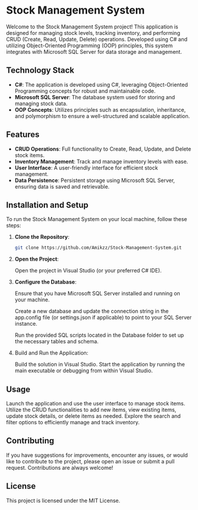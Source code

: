 # Stock Management System

Welcome to the Stock Management System project! This application is designed for managing stock levels, tracking inventory, and performing CRUD (Create, Read, Update, Delete) operations. Developed using C# and utilizing Object-Oriented Programming (OOP) principles, this system integrates with Microsoft SQL Server for data storage and management.

## Technology Stack

- **C#**: The application is developed using C#, leveraging Object-Oriented Programming concepts for robust and maintainable code.
- **Microsoft SQL Server**: The database system used for storing and managing stock data.
- **OOP Concepts**: Utilizes principles such as encapsulation, inheritance, and polymorphism to ensure a well-structured and scalable application.

## Features

- **CRUD Operations**: Full functionality to Create, Read, Update, and Delete stock items.
- **Inventory Management**: Track and manage inventory levels with ease.
- **User Interface**: A user-friendly interface for efficient stock management.
- **Data Persistence**: Persistent storage using Microsoft SQL Server, ensuring data is saved and retrievable.

## Installation and Setup

To run the Stock Management System on your local machine, follow these steps:

1. **Clone the Repository**:
   ```bash
   git clone https://github.com/Amikzz/Stock-Management-System.git

2. **Open the Project**:

   Open the project in Visual Studio (or your preferred C# IDE).

3. **Configure the Database**:

    Ensure that you have Microsoft SQL Server installed and        running on your machine.

    Create a new database and update the connection string in the app.config file (or settings.json if applicable) to point to your SQL Server instance.

    Run the provided SQL scripts located in the Database folder to set up the necessary tables and schema.

4. Build and Run the Application:

    Build the solution in Visual Studio.
    Start the application by running the main executable or debugging from within Visual Studio.

## Usage
Launch the application and use the user interface to manage stock items.
Utilize the CRUD functionalities to add new items, view existing items, update stock details, or delete items as needed.
Explore the search and filter options to efficiently manage and track inventory.

## Contributing
If you have suggestions for improvements, encounter any issues, or would like to contribute to the project, please open an issue or submit a pull request. Contributions are always welcome!

## License
This project is licensed under the MIT License.
